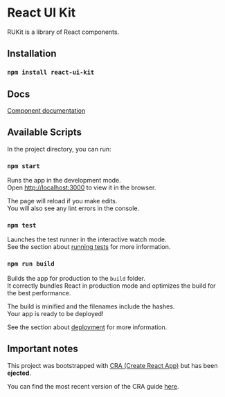 # React UI Kit
RUKit is a library of React components.  

## Installation
### `npm install react-ui-kit`

## Docs
[Component documentation](https://boostup.github.io/react-ui-kit/)

## Available Scripts

In the project directory, you can run:

### `npm start`

Runs the app in the development mode.<br>
Open [http://localhost:3000](http://localhost:3000) to view it in the browser.

The page will reload if you make edits.<br>
You will also see any lint errors in the console.

### `npm test`

Launches the test runner in the interactive watch mode.<br>
See the section about [running tests](https://github.com/facebookincubator/create-react-app/blob/master/packages/react-scripts/template/README.md#running-tests) for more information.

### `npm run build`

Builds the app for production to the `build` folder.<br>
It correctly bundles React in production mode and optimizes the build for the best performance.

The build is minified and the filenames include the hashes.<br>
Your app is ready to be deployed!

See the section about [deployment](https://github.com/facebookincubator/create-react-app/blob/master/packages/react-scripts/template/README.md#deployment) for more information.

## Important notes
This project was bootstrapped with [CRA (Create React App)](https://github.com/facebookincubator/create-react-app) but has been **ejected**.


You can find the most recent version of the CRA guide [here](https://github.com/facebookincubator/create-react-app/blob/master/packages/react-scripts/template/README.md).
